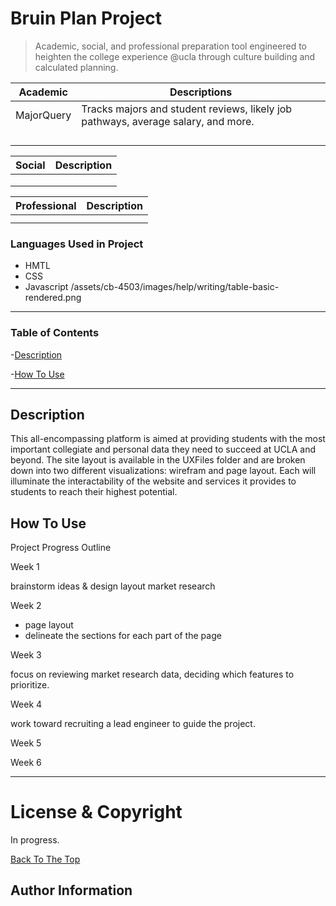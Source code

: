 # Bruin Plan Project

> Academic, social, and professional preparation tool engineered to heighten the college experience @ucla through culture building and calculated planning.

| Academic  |  Descriptions  |  
|  ------   |    -------     |    
|MajorQuery |  Tracks majors and student reviews, likely job pathways, average salary, and more. |         
|           |                |               
|           |                |               
|           |                |              
|           |                |


|  Social   |  Description   |
|  -----    |    ------      |
|           |                |
|           |                |
|           |                |



Professional |  Description  |
|  -----     |   -------     |
|            |               |
|            |               |







### Languages Used in Project
- HMTL
- CSS
- Javascript
/assets/cb-4503/images/help/writing/table-basic-rendered.png
---





### Table of Contents

-[Description](#description)

-[How To Use](#how-to-use)




---

## Description

This all-encompassing platform is aimed at providing students with the most important collegiate and personal data they need to succeed at UCLA and beyond. The site layout is available in the UXFiles folder and are broken down into two different visualizations: wirefram and page layout. Each will illuminate the interactability of the website and services it provides to students to reach their highest potential. 


## How To Use



Project Progress Outline 

Week 1 

brainstorm ideas & design layout
market research 


Week 2 

- page layout
- delineate the sections for each part of the page


Week 3 

focus on reviewing market research data, deciding which features to prioritize.

Week 4

work toward recruiting a lead engineer to guide the project. 

Week 5



Week 6 




---

# License & Copyright
In progress. 

[Back To The Top](#bruin-plan-project)


## Author Information


